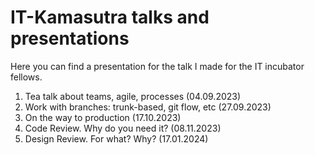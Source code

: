 # IT-Kamasutra talks and presentations
Here you can find a presentation for the talk I made for the IT incubator fellows.

1. Tea talk about teams, agile, processes (04.09.2023)
2. Work with branches: trunk-based, git flow, etc (27.09.2023)
3. On the way to production (17.10.2023)
4. Code Review. Why do you need it? (08.11.2023)
5. Design Review. For what? Why? (17.01.2024)
